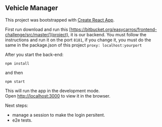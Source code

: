 ## Vehicle Manager

This project was bootstrapped with [Create React App](https://github.com/facebook/create-react-app).

First run download and run this [https://bitbucket.org/easycarros/frontend-challenge/src/master/](project), it is our backend. You must follow the instructions and run it on the port `8181`, if you change it, you must do the same in the package.json of this project
`proxy: localhost:yourport` 

After you start the back-end:

`npm install`

and then

`npm start`

This will run the app in the development mode.<br>
Open [http://localhost:3000](http://localhost:3000) to view it in the browser.

Next steps:
- manage a session to make the login persitent.
- e2e tests.